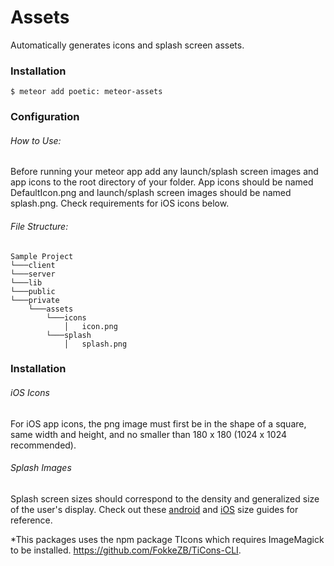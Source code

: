 # Assets

Automatically generates icons and splash screen assets.

### Installation

`$ meteor add poetic: meteor-assets`

### Configuration

###### How to Use:
Before running your meteor app add any launch/splash screen images and app icons to the root directory of your folder. App icons should be named DefaultIcon.png and launch/splash screen images should be named splash.png. Check requirements for iOS icons below.

###### File Structure:
```
Sample Project
└───client
└───server
└───lib
└───public
└───private
    └───assets
        └───icons
            │   icon.png
        └───splash
            │   splash.png
```
### Installation
###### iOS Icons
For iOS app icons, the png image must first be in the shape of a square, same width and height, and no smaller than 180 x 180 (1024 x 1024 recommended). 

###### Splash Images
Splash screen sizes should correspond to the density and generalized size of the user's display. Check out these [android](http://developer.android.com/guide/practices/screens_support.html) and [iOS](https://developer.apple.com/library/ios/documentation/UserExperience/Conceptual/MobileHIG/IconMatrix.html) size guides for reference.

*This packages uses the npm package TIcons which requires ImageMagick to be installed. https://github.com/FokkeZB/TiCons-CLI.
